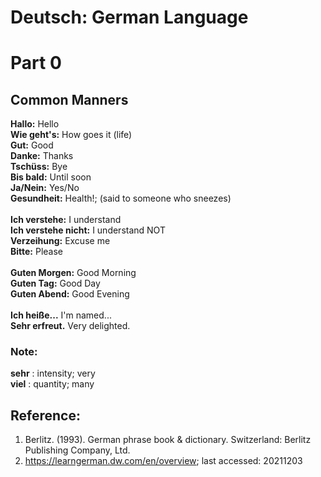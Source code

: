 # Deutsch: German Language
# Part 0
## Common Manners
<b>Hallo:</b> Hello<br/>
<b>Wie geht's:</b> How goes it (life)<br/>
<b>Gut:</b> Good<br/>
<b>Danke:</b> Thanks<br/>
<b>Tschüss:</b> Bye<br/>
<b>Bis bald:</b> Until soon<br/>
<b>Ja/Nein:</b> Yes/No<br/>
<b>Gesundheit:</b> Health!; (said to someone who sneezes)<br/>
<br/>
<b>Ich verstehe:</b> I understand<br/>
<b>Ich verstehe nicht:</b> I understand NOT<br/>
<b>Verzeihung:</b> Excuse me<br/>
<b>Bitte:</b> Please<br/>
<br/>
<b>Guten Morgen:</b> Good Morning<br/>
<b>Guten Tag:</b> Good Day<br/>
<b>Guten Abend:</b> Good Evening<br/>
<br/>
<b>Ich heiße...</b> I'm named...<br/>
<b>Sehr erfreut.</b> Very delighted.<br/>

### Note:
<b>sehr</b> : intensity; very<br/>
<b>viel</b> : quantity; many

## Reference:
1) Berlitz. (1993). German phrase book & dictionary. Switzerland: Berlitz Publishing Company, Ltd.<br/>
2) https://learngerman.dw.com/en/overview; last accessed: 20211203
